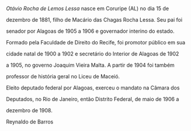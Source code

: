 

*Otávio Rocha de Lemos Lessa* nasce em Coruripe (AL) no dia 15 de

dezembro de 1881, filho de Macário das Chagas Rocha Lessa. Seu pai foi

senador por Alagoas de 1905 a 1906 e governador interino do estado.



Formado pela Faculdade de Direito do Recife, foi promotor público em sua

cidade natal de 1900 a 1902 e secretário do Interior de Alagoas de 1902

a 1905, no governo Joaquim Vieira Malta. A partir de 1904 foi também

professor de história geral no Liceu de Maceió.



Eleito deputado federal por Alagoas, exerceu o mandato na Câmara dos

Deputados, no Rio de Janeiro, então Distrito Federal, de maio de 1906 a

dezembro de 1908.



Reynaldo de Barros



